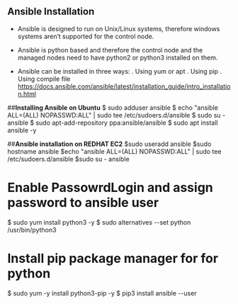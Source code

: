 ## **Ansible Installation**

- Ansible is designed to run on Unix/Linux systems, therefore windows systems aren’t
supported for the control node.
- Ansible is python based and therefore the control node and the managed nodes need to
have python2 or python3 installed on them.

- Ansible can be installed in three ways:
  . Using yum or apt
  . Using pip
  . Using compile file
https://docs.ansible.com/ansible/latest/installation_guide/intro_installation.html

##**Installing Ansible on Ubuntu**
$ sudo adduser ansible
$ echo "ansible ALL=(ALL) NOPASSWD:ALL" | sudo tee /etc/sudoers.d/ansible
$ sudo su - ansible
$ sudo apt-add-repository ppa:ansible/ansible
$ sudo apt install ansible -y

##**Ansible installation on REDHAT EC2**
$sudo useradd ansible
$sudo hostname ansible
$echo "ansible ALL=(ALL) NOPASSWD:ALL" | sudo tee /etc/sudoers.d/ansible
$sudo su - ansible
# Enable PassowrdLogin and assign password to ansible user
$ sudo yum install python3 -y
$ sudo alternatives --set python /usr/bin/python3
# Install pip package manager for for python
$ sudo yum -y install python3-pip -y
$ pip3 install ansible --user
